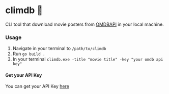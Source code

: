 # climdb :movie_camera:
CLI tool that download movie posters from [OMDBAPI](https://www.omdbapi.com/) in your local machine. 

### Usage
1. Navigate in your terminal to `/path/to/climdb`
2. Run `go build .`
3. In your terminal `climdb.exe -title "movie title" -key "your omdb api key"`

#### Get your API Key
You can get your API Key [here](https://www.omdbapi.com/apikey.aspx)
